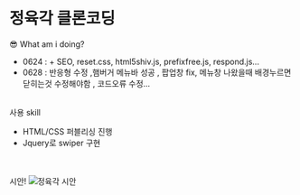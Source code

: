 <h1>정육각 클론코딩</h1>

😎 What am i doing?

- 0624 : + SEO, reset.css, html5shiv.js, prefixfree.js, respond.js...<br>
- 0628 : 반응형 수정 ,햄버거 메뉴바 성공 , 팝업창 fix, 메뉴창 나왔을때 배경누르면 닫히는것 수정해야함 , 코드오류 수정...
<br><br>

사용 skill
 - HTML/CSS 퍼블리싱 진행 
 - Jquery로 swiper 구현
<br><br><br>

시안!
![정육각 시안](https://user-images.githubusercontent.com/83911617/175537609-828e28ac-e134-4b7f-ba6e-60f70fc1ce7b.png)
